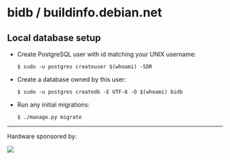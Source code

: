 # bidb / buildinfo.debian.net

## Local database setup

* Create PostgreSQL user with id matching your UNIX username:

    `$ sudo -u postgres createuser $(whoami) -SDR`

* Create a database owned by this user:

    `$ sudo -u postgres createdb -E UTF-8 -O $(whoami) bidb`

* Run any initial migrations:

    `$ ./manage.py migrate`

---

Hardware sponsored by:

[![](https://buildinfo.debian.net/static/images/digitalocean.d93469b2ccfc.png)](https://m.do.co/c/494f892a988b)

